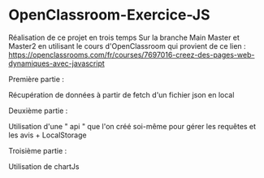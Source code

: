 # OpenClassroom-Exercice-JS

Réalisation de ce projet en trois temps Sur la branche Main Master et Master2 en utilisant le cours d'OpenClassroom qui provient de ce lien : https://openclassrooms.com/fr/courses/7697016-creez-des-pages-web-dynamiques-avec-javascript

Première partie :

Récupération de données à partir de fetch d'un fichier json en local 

Deuxième partie : 

Utilisation d'une " api " que l'on créé soi-même pour gérer les requêtes et les avis + LocalStorage

Troisième partie : 

Utilisation de chartJs
